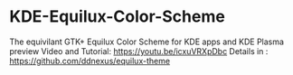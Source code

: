 # KDE-Equilux-Color-Scheme
The equivilant GTK+ Equilux Color Scheme for KDE apps and KDE Plasma
preview Video and Tutorial: https://youtu.be/icxuVRXpDbc
Details in : https://github.com/ddnexus/equilux-theme
